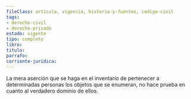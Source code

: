 ```yaml
---
fileClass: articulo, vigencia, historia-y-fuentes, codigo-civil
tags:
- derecho-civil
- derecho-privado
estado: vigente
tipo: completo
libro:
titulo:
parrafo:
corriente-juridica:
---
```

La mera aserción que se haga en el inventario de pertenecer a determinadas personas los objetos que se enumeran, no hace prueba en cuanto al verdadero dominio de ellos.